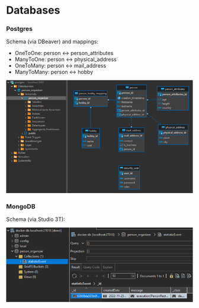 
# Databases

### Postgres

Schema (via DBeaver) and mappings:
- OneToOne: person <-> person_attributes
- ManyToOne: person <-> physical_address
- OneToMany: person <-> mail_address
- ManyToMany: person <-> hobby

![schema_postgres](../flow/schema_postgres.png)

### MongoDB

Schema (via Studio 3T):

![schema_mongodb](../flow/schema_mongodb.png)